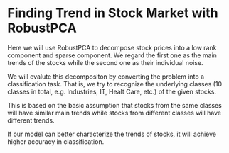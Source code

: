 # Finding Trend in Stock Market with RobustPCA

Here we will use RobustPCA to decompose stock prices into a low rank component and sparse component. We regard the first one as the main trends of the stocks while the second one as their individual noise.

We will evalute this decompositon by converting the problem into a classification task. That is, we try to recognize the underlying classes (10 classes in total, e.g. Industries, IT, Healt Care, etc.) of the given stocks. 

This is based on the basic assumption that stocks from the same classes will have similar main trends while stocks from different classes will have different trends.

If our model can better characterize the trends of stocks, it will achieve higher accuracy in classification.


